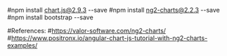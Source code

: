 #npm install chart.js@2.9.3 --save
#npm install ng2-charts@2.2.3 --save
#npm install bootstrap --save

#References:
#https://valor-software.com/ng2-charts/
#https://www.positronx.io/angular-chart-js-tutorial-with-ng2-charts-examples/


